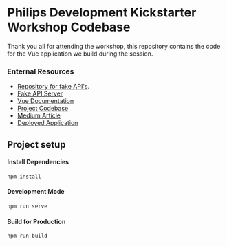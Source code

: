 # Philips Development Kickstarter Workshop Codebase

Thank you all for attending the workshop, this repository contains the code for the Vue application we build during the session.

### Enternal Resources
- [Repository for fake API's](https://github.com/bacon-delight/philips-development-kickstarter-workshop-db).
- [Fake API Server](https://my-json-server.typicode.com/bacon-delight/philips-development-kickstarter-workshop-db)
- [Vue Documentation](https://vuejs.org/v2/guide/)
- [Project Codebase](https://github.com/bacon-delight/philips-development-kickstarter-workshop-codebase)
- [Medium Article](https://medium.com/@dipanjande/surviving-the-javascript-apocalypse-74545a84cdc2)
- [Deployed Application](https://distracted-wiles-8bf1e7.netlify.com/)

## Project setup

#### Install Dependencies
```
npm install
```

#### Development Mode
```
npm run serve
```

#### Build for Production
```
npm run build
```
